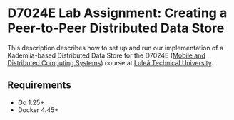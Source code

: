 # D7024E Lab Assignment: Creating a Peer-to-Peer Distributed Data Store
This description describes how to set up and run our implementation of a Kademlia-based Distributed Data Store for the D7024E ([Mobile and Distributed Computing Systems](https://www.ltu.se/en/education/syllabuses/course-syllabus?id=D7024E)) course at [Luleå Technical University](https://www.ltu.se/).

## Requirements
- Go 1.25+
- Docker 4.45+
